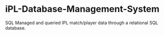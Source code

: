 # iPL-Database-Management-System
 SQL  Managed and queried IPL match/player data through a relational SQL database.
